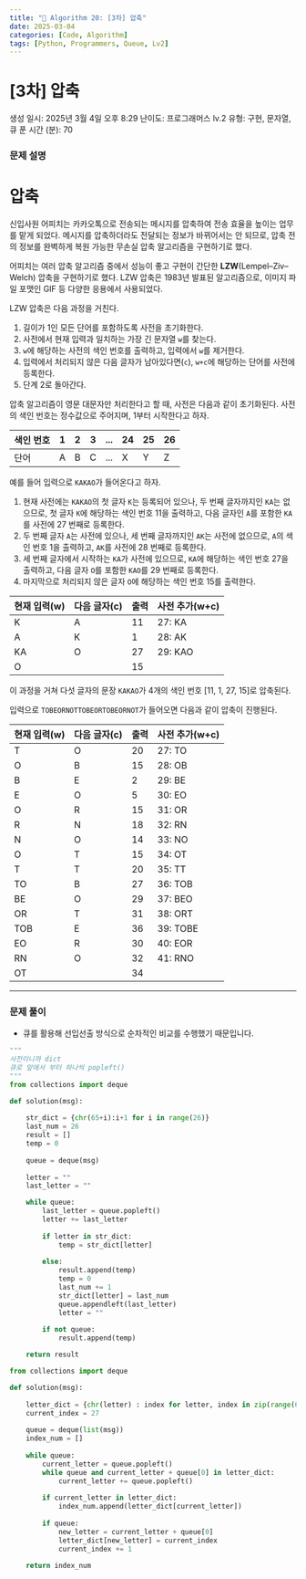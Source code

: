 ```yaml
---
title: "🧠 Algorithm 20: [3차] 압축"
date: 2025-03-04
categories: [Code, Algorithm]
tags: [Python, Programmers, Queue, Lv2]
---
```


# [3차] 압축

생성 일시: 2025년 3월 4일 오후 8:29
난이도: 프로그래머스 lv.2
유형: 구현, 문자열, 큐
푼 시간 (분): 70

### **문제 설명**

# **압축**

신입사원 어피치는 카카오톡으로 전송되는 메시지를 압축하여 전송 효율을 높이는 업무를 맡게 되었다. 메시지를 압축하더라도 전달되는 정보가 바뀌어서는 안 되므로, 압축 전의 정보를 완벽하게 복원 가능한 무손실 압축 알고리즘을 구현하기로 했다.

어피치는 여러 압축 알고리즘 중에서 성능이 좋고 구현이 간단한 **LZW**(Lempel–Ziv–Welch) 압축을 구현하기로 했다. LZW 압축은 1983년 발표된 알고리즘으로, 이미지 파일 포맷인 GIF 등 다양한 응용에서 사용되었다.

LZW 압축은 다음 과정을 거친다.

1. 길이가 1인 모든 단어를 포함하도록 사전을 초기화한다.
2. 사전에서 현재 입력과 일치하는 가장 긴 문자열 `w`를 찾는다.
3. `w`에 해당하는 사전의 색인 번호를 출력하고, 입력에서 `w`를 제거한다.
4. 입력에서 처리되지 않은 다음 글자가 남아있다면(`c`), `w+c`에 해당하는 단어를 사전에 등록한다.
5. 단계 2로 돌아간다.

압축 알고리즘이 영문 대문자만 처리한다고 할 때, 사전은 다음과 같이 초기화된다. 사전의 색인 번호는 정수값으로 주어지며, 1부터 시작한다고 하자.

| 색인 번호 | 1 | 2 | 3 | ... | 24 | 25 | 26 |
| --- | --- | --- | --- | --- | --- | --- | --- |
| 단어 | A | B | C | ... | X | Y | Z |

예를 들어 입력으로 `KAKAO`가 들어온다고 하자.

1. 현재 사전에는 `KAKAO`의 첫 글자 `K`는 등록되어 있으나, 두 번째 글자까지인 `KA`는 없으므로, 첫 글자 `K`에 해당하는 색인 번호 11을 출력하고, 다음 글자인 `A`를 포함한 `KA`를 사전에 27 번째로 등록한다.
2. 두 번째 글자 `A`는 사전에 있으나, 세 번째 글자까지인 `AK`는 사전에 없으므로, `A`의 색인 번호 1을 출력하고, `AK`를 사전에 28 번째로 등록한다.
3. 세 번째 글자에서 시작하는 `KA`가 사전에 있으므로, `KA`에 해당하는 색인 번호 27을 출력하고, 다음 글자 `O`를 포함한 `KAO`를 29 번째로 등록한다.
4. 마지막으로 처리되지 않은 글자 `O`에 해당하는 색인 번호 15를 출력한다.

| 현재 입력(w) | 다음 글자(c) | 출력 | 사전 추가(w+c) |
| --- | --- | --- | --- |
| K | A | 11 | 27: KA |
| A | K | 1 | 28: AK |
| KA | O | 27 | 29: KAO |
| O |  | 15 |  |

이 과정을 거쳐 다섯 글자의 문장 `KAKAO`가 4개의 색인 번호 [11, 1, 27, 15]로 압축된다.

입력으로 `TOBEORNOTTOBEORTOBEORNOT`가 들어오면 다음과 같이 압축이 진행된다.

| 현재 입력(w) | 다음 글자(c) | 출력 | 사전 추가(w+c) |
| --- | --- | --- | --- |
| T | O | 20 | 27: TO |
| O | B | 15 | 28: OB |
| B | E | 2 | 29: BE |
| E | O | 5 | 30: EO |
| O | R | 15 | 31: OR |
| R | N | 18 | 32: RN |
| N | O | 14 | 33: NO |
| O | T | 15 | 34: OT |
| T | T | 20 | 35: TT |
| TO | B | 27 | 36: TOB |
| BE | O | 29 | 37: BEO |
| OR | T | 31 | 38: ORT |
| TOB | E | 36 | 39: TOBE |
| EO | R | 30 | 40: EOR |
| RN | O | 32 | 41: RNO |
| OT |  | 34 |  |

---

### 문제 풀이

- 큐를 활용해 선입선출 방식으로 순차적인 비교를 수행했기 때문입니다.

```python
"""
사전이니까 dict
큐로 앞에서 부터 하나씩 popleft()
"""
from collections import deque

def solution(msg):
    
    str_dict = {chr(65+i):i+1 for i in range(26)}
    last_num = 26
    result = []
    temp = 0
    
    queue = deque(msg)
    
    letter = ""
    last_letter = ""

    while queue:
        last_letter = queue.popleft()
        letter += last_letter
        
        if letter in str_dict:
            temp = str_dict[letter]
            
        else:
            result.append(temp)
            temp = 0
            last_num += 1
            str_dict[letter] = last_num
            queue.appendleft(last_letter)
            letter = ""
            
        if not queue:
            result.append(temp)

    return result
```

```python
from collections import deque

def solution(msg):
    
    letter_dict = {chr(letter) : index for letter, index in zip(range(65, 91), range(1, 27))}
    current_index = 27
    
    queue = deque(list(msg))
    index_num = []
    
    while queue:
        current_letter = queue.popleft()
        while queue and current_letter + queue[0] in letter_dict:
            current_letter += queue.popleft()
            
        if current_letter in letter_dict:
            index_num.append(letter_dict[current_letter])
        
        if queue:
            new_letter = current_letter + queue[0]
            letter_dict[new_letter] = current_index
            current_index += 1
        
    return index_num
```